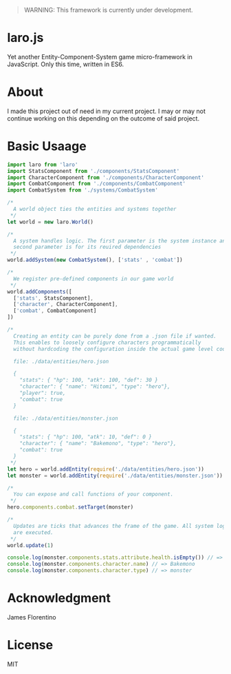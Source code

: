 > WARNING: This framework is currently under development.

# laro.js

Yet another Entity-Component-System game micro-framework in JavaScript. Only this time, written in ES6.

# About

I made this project out of need in my current project. I may or may not continue working on this depending on the outcome of said project.

# Basic Usaage

```javascript
import laro from 'laro'
import StatsComponent from './components/StatsComponent'
import CharacterComponent from './components/CharacterComponent'
import CombatComponent from './components/CombatComponent'
import CombatSystem from './systems/CombatSystem'

/*
  A world object ties the entities and systems together
 */
let world = new laro.World()

/*
  A system handles logic. The first parameter is the system instance and the
  second parameter is for its reuired dependencies
 */
world.addSystem(new CombatSystem(), ['stats' , 'combat'])

/*
  We register pre-defined components in our game world
 */
world.addComponents([
  ['stats', StatsComponent],
  ['character', CharacterComponent],
  ['combat', CombatComponent]
])

/*
  Creating an entity can be purely done from a .json file if wanted.
  This enables to loosely configure characters programmatically
  without hardcoding the configuration inside the actual game level code.

  file: ./data/entities/hero.json

  {
    "stats": { "hp": 100, "atk": 100, "def": 30 }
    "character": { "name": "Hitomi", "type": "hero"},
    "player": true,
    "combat": true
  }

  file: ./data/entities/monster.json

  {
    "stats": { "hp": 100, "atk": 10, "def": 0 }
    "character": { "name": "Bakemono", "type": "hero"},
    "combat": true
  }
 */
let hero = world.addEntity(require('./data/entities/hero.json'))
let monster = world.addEntity(require('./data/entities/monster.json'))

/*
  You can expose and call functions of your component.
 */
hero.components.combat.setTarget(monster)

/*
  Updates are ticks that advances the frame of the game. All system logic
  are executed.
 */
world.update(1)

console.log(monster.components.stats.attribute.health.isEmpty()) // => true
console.log(monster.components.character.name) // => Bakemono
console.log(monster.components.character.type) // => monster
```

# Acknowledgment

James Florentino

# License

MIT

